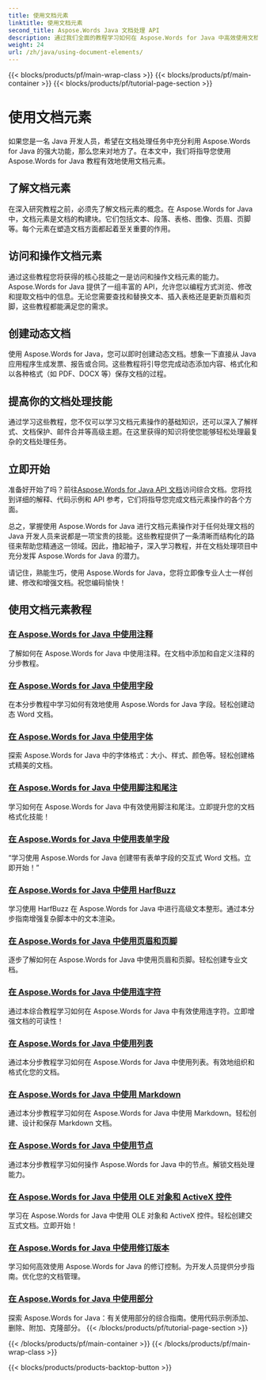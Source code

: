 ```yaml
---
title: 使用文档元素
linktitle: 使用文档元素
second_title: Aspose.Words Java 文档处理 API
description: 通过我们全面的教程学习如何在 Aspose.Words for Java 中高效使用文档元素。立即提升您的 Java 文档处理技能！
weight: 24
url: /zh/java/using-document-elements/
---
```


{{< blocks/products/pf/main-wrap-class >}}
{{< blocks/products/pf/main-container >}}
{{< blocks/products/pf/tutorial-page-section >}}

# 使用文档元素


如果您是一名 Java 开发人员，希望在文档处理任务中充分利用 Aspose.Words for Java 的强大功能，那么您来对地方了。在本文中，我们将指导您使用 Aspose.Words for Java 教程有效地使用文档元素。

## 了解文档元素

在深入研究教程之前，必须先了解文档元素的概念。在 Aspose.Words for Java 中，文档元素是文档的构建块。它们包括文本、段落、表格、图像、页眉、页脚等。每个元素在塑造文档方面都起着至关重要的作用。

## 访问和操作文档元素

通过这些教程您将获得的核心技能之一是访问和操作文档元素的能力。Aspose.Words for Java 提供了一组丰富的 API，允许您以编程方式浏览、修改和提取文档中的信息。无论您需要查找和替换文本、插入表格还是更新页眉和页脚，这些教程都能满足您的需求。

## 创建动态文档

使用 Aspose.Words for Java，您可以即时创建动态文档。想象一下直接从 Java 应用程序生成发票、报告或合同。这些教程将引导您完成动态添加内容、格式化和以各种格式（如 PDF、DOCX 等）保存文档的过程。

## 提高你的文档处理技能

通过学习这些教程，您不仅可以学习文档元素操作的基础知识，还可以深入了解样式、文档保护、邮件合并等高级主题。在这里获得的知识将使您能够轻松处理最复杂的文档处理任务。

## 立即开始

准备好开始了吗？前往[Aspose.Words for Java API 文档](https://reference.aspose.com/words/java/)访问综合文档。您将找到详细的解释、代码示例和 API 参考，它们将指导您完成文档元素操作的各个方面。

总之，掌握使用 Aspose.Words for Java 进行文档元素操作对于任何处理文档的 Java 开发人员来说都是一项宝贵的技能。这些教程提供了一条清晰而结构化的路径来帮助您精通这一领域。因此，撸起袖子，深入学习教程，并在文档处理项目中充分发挥 Aspose.Words for Java 的潜力。

请记住，熟能生巧，使用 Aspose.Words for Java，您将立即像专业人士一样创建、修改和增强文档。祝您编码愉快！

## 使用文档元素教程
### [在 Aspose.Words for Java 中使用注释](./using-comments/)
了解如何在 Aspose.Words for Java 中使用注释。在文档中添加和自定义注释的分步教程。
### [在 Aspose.Words for Java 中使用字段](./using-fields/)
在本分步教程中学习如何有效地使用 Aspose.Words for Java 字段。轻松创建动态 Word 文档。
### [在 Aspose.Words for Java 中使用字体](./using-fonts/)
探索 Aspose.Words for Java 中的字体格式：大小、样式、颜色等。轻松创建格式精美的文档。
### [在 Aspose.Words for Java 中使用脚注和尾注](./using-footnotes-and-endnotes/)
学习如何在 Aspose.Words for Java 中有效使用脚注和尾注。立即提升您的文档格式化技能！
### [在 Aspose.Words for Java 中使用表单字段](./using-form-fields/)
“学习使用 Aspose.Words for Java 创建带有表单字段的交互式 Word 文档。立即开始！”
### [在 Aspose.Words for Java 中使用 HarfBuzz](./using-harfbuzz/)
学习使用 HarfBuzz 在 Aspose.Words for Java 中进行高级文本整形。通过本分步指南增强复杂脚本中的文本渲染。
### [在 Aspose.Words for Java 中使用页眉和页脚](./using-headers-and-footers/)
逐步了解如何在 Aspose.Words for Java 中使用页眉和页脚。轻松创建专业文档。
### [在 Aspose.Words for Java 中使用连字符](./using-hyphenation/)
通过本综合教程学习如何在 Aspose.Words for Java 中有效使用连字符。立即增强文档的可读性！
### [在 Aspose.Words for Java 中使用列表](./using-lists/)
通过本分步教程学习如何在 Aspose.Words for Java 中使用列表。有效地组织和格式化您的文档。
### [在 Aspose.Words for Java 中使用 Markdown](./using-markdown/)
通过本分步教程学习如何在 Aspose.Words for Java 中使用 Markdown。轻松创建、设计和保存 Markdown 文档。
### [在 Aspose.Words for Java 中使用节点](./using-nodes/)
通过本分步教程学习如何操作 Aspose.Words for Java 中的节点。解锁文档处理能力。
### [在 Aspose.Words for Java 中使用 OLE 对象和 ActiveX 控件](./using-ole-objects-and-activex/)
学习在 Aspose.Words for Java 中使用 OLE 对象和 ActiveX 控件。轻松创建交互式文档。立即开始！
### [在 Aspose.Words for Java 中使用修订版本](./using-revisions/)
学习如何高效使用 Aspose.Words for Java 的修订控制。为开发人员提供分步指南。优化您的文档管理。
### [在 Aspose.Words for Java 中使用部分](./using-sections/)
探索 Aspose.Words for Java：有关使用部分的综合指南。使用代码示例添加、删除、附加、克隆部分。
{{< /blocks/products/pf/tutorial-page-section >}}

{{< /blocks/products/pf/main-container >}}
{{< /blocks/products/pf/main-wrap-class >}}

{{< blocks/products/products-backtop-button >}}
